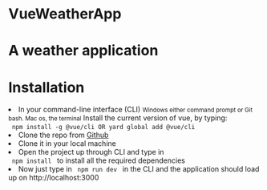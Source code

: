 # VueWeatherApp

# A weather application 


# Installation
<li> In your command-line interface (CLI) <small> Windows either command prompt or Git bash. Mac os, the terminal</small> Install the current version of vue, by typing: <br> <code> npm install -g @vue/cli OR yard global add @vue/cli </code>
<li> Clone the repo from <a href = "https://github.com/Ericcwong/VueWeatherApp">Github </a> 
<li> Clone it in your local machine
<li> Open the project up through CLI and type in <br>
<code> npm install </code> to install all the required dependencies 
<li> Now just type in <code> npm run dev </code> in the CLI and the application should load up on http://localhost:3000

